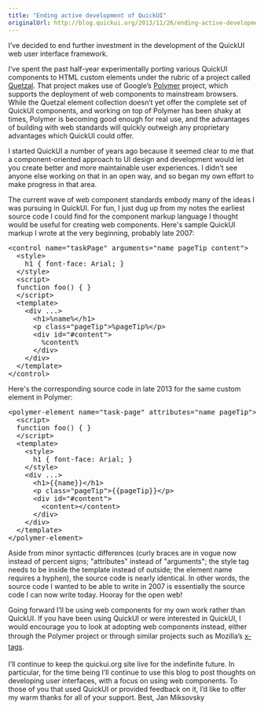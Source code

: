 ```yaml
---
title: "Ending active development of QuickUI"
originalUrl: http://blog.quickui.org/2013/11/26/ending-active-development-of-quickui/
---
```


<p>
  I’ve decided to end further investment in the development of the QuickUI web
  user interface framework.
</p>
<p>
  I’ve spent the past half-year experimentally porting various QuickUI
  components to HTML custom elements under the rubric of a project called
  <a href="http://janmiksovsky.github.io/quetzal/">Quetzal</a>. That project
  makes use of Google’s
  <a href="http://www.polymer-project.org/">Polymer</a> project, which supports
  the deployment of web components to mainstream browsers. While the Quetzal
  element collection doesn’t yet offer the complete set of QuickUI components,
  and working on top of Polymer has been shaky at times, Polymer is becoming
  good enough for real use, and the advantages of building with web standards
  will quickly outweigh any proprietary advantages which QuickUI could offer.
</p>
<p>
  I started QuickUI a number of years ago because it seemed clear to me that a
  component-oriented approach to UI design and development would let you create
  better and more maintainable user experiences. I didn't see anyone else
  working on that in an open way, and so began my own effort to make progress in
  that area.
</p>
<p>
  The current wave of web component standards embody many of the ideas I was
  pursuing in QuickUI. For fun, I just dug up from my notes the earliest source
  code I could find for the component markup language I thought would be useful
  for creating web components. Here's sample QuickUI markup I wrote at the very
  beginning, probably late 2007:
</p>
<pre>
&lt;control name="taskPage" arguments="name pageTip content"&gt;
  &lt;style&gt;
    h1 { font-face: Arial; }
  &lt;/style&gt;
  &lt;script&gt;
  function foo() { }
  &lt;/script&gt;
  &lt;template&gt;
    &lt;div ...&gt;
      &lt;h1&gt;%name%&lt;/h1&gt;
      &lt;p class="pageTip"&gt;%pageTip%&lt;/p&gt;
      &lt;div id="#content"&gt;
        %content%
      &lt;/div&gt;
    &lt;/div&gt;
  &lt;/template&gt;
&lt;/control&gt;</pre
>

<p>
  Here's the corresponding source code in late 2013 for the same custom element
  in Polymer:
</p>

<pre>
&lt;polymer-element name="task-page" attributes="name pageTip"&gt;
  &lt;script&gt;
  function foo() { }
  &lt;/script&gt;
  &lt;template&gt;
    &lt;style&gt;
      h1 { font-face: Arial; }
    &lt;/style&gt;
    &lt;div ...&gt;
      &lt;h1&gt;{{name}}&lt;/h1&gt;
      &lt;p class="pageTip"&gt;{{pageTip}}&lt;/p&gt;
      &lt;div id="#content"&gt;
        &lt;content&gt;&lt;/content&gt;
      &lt;/div&gt;
    &lt;/div&gt;
  &lt;/template&gt;
&lt;/polymer-element&gt;</pre
>
<p>
  Aside from minor syntactic differences (curly braces are in vogue now instead
  of percent signs; "attributes" instead of "arguments"; the style tag needs to
  be inside the template instead of outside; the element name requires a
  hyphen), the source code is nearly identical. In other words, the source code
  I wanted to be able to write in 2007 is essentially the source code I can now
  write today. Hooray for the open web!
</p>
<p>
  Going forward I’ll be using web components for my own work rather than
  QuickUI. If you have been using QuickUI or were interested in QuickUI, I would
  encourage you to look at adopting web components instead, either through the
  Polymer project or through similar projects such as Mozilla’s <a
    style="font-style: inherit; line-height: 1.625"
    href="http://x-tags.org/"
    >x-tags</a
  >.
</p>

<p>
  I’ll continue to keep the quickui.org site live for the indefinite future. In
  particular, for the time being I’ll continue to use this blog to post thoughts
  on developing user interfaces, with a focus on using web components. To those
  of you that used QuickUI or provided feedback on it, I’d like to offer my warm
  thanks for all of your support. Best, Jan Miksovsky
</p>
